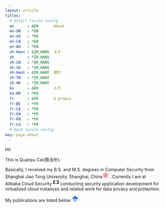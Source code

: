 ```yaml
---
layout: article
titles:
  # @start locale config
  en      : &EN       About
  en-GB   : *EN
  en-US   : *EN
  en-CA   : *EN
  en-AU   : *EN
  zh-Hans : &ZH_HANS  关于
  zh      : *ZH_HANS
  zh-CN   : *ZH_HANS
  zh-SG   : *ZH_HANS
  zh-Hant : &ZH_HANT  關於
  zh-TW   : *ZH_HANT
  zh-HK   : *ZH_HANT
  ko      : &KO       소개
  ko-KR   : *KO
  fr      : &FR       À propos
  fr-BE   : *FR
  fr-CA   : *FR
  fr-CH   : *FR
  fr-FR   : *FR
  fr-LU   : *FR
  # @end locale config
key: page-about
---
```


Hi!

This is Quanpu Cai(蔡洤朴). 

Basically, I received my B.S. and M.S. degrees in Computer Security from Shanghai Jiao Tong University, Shanghai, China<img src="/assets/images/logo/SJTU.png" width = "20" height = "20" /> . Currently I am at Alibaba Cloud Security <img src="/assets/images/logo/aliyun.svg" width = "20" height = "20" />  conducting security application development for virtualized cloud instances and related work for data privacy and protection.

My publications are listed below  <img src="/assets/images/logo/glScholar.svg" width = "20" height = "20" /> 

